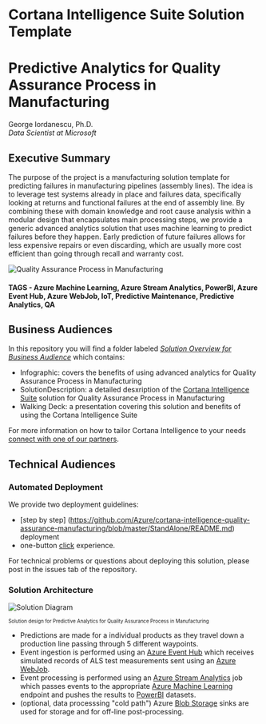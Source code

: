 # Cortana Intelligence Suite Solution Template
# Predictive Analytics for Quality Assurance Process in Manufacturing

George Iordanescu, Ph.D.<br/>
*Data Scientist at Microsoft*


## Executive Summary


The purpose of the project is a manufacturing solution template for predicting failures in manufacturing pipelines (assembly lines). The idea is to leverage test systems already in place and failures data, specifically looking at returns and functional failures at the end of assembly line. By combining these with domain knowledge and root cause analysis within a modular design that encapsulates main processing steps, we provide a generic advanced analytics solution that uses machine learning to predict failures before they happen. Early prediction of future failures allows for less expensive repairs or even discarding, which are usually more cost efficient than going through recall and warranty cost.

![Quality Assurance Process in Manufacturing](https://cloud.githubusercontent.com/assets/16708375/19813606/35164740-9d43-11e6-88a9-607e7b9e3839.png)

#### TAGS -  Azure Machine Learning, Azure Stream Analytics, PowerBI, Azure Event Hub, Azure WebJob, IoT, Predictive Maintenance, Predictive Analytics, QA

## Business Audiences

In this repository you will find a folder labeled [*Solution Overview for Business Audience*](https://github.com/Azure/cortana-intelligence-quality-assurance-manufacturing/blob/master/Solution%20Overview%20for%20Business%20Audience) which contains:
- Infographic: covers the benefits of using advanced analytics for Quality Assurance Process in Manufacturing
- SolutionDescription: a detailed desxription of the [Cortana Intelligence Suite](https://www.microsoft.com/en-us/server-cloud/cortana-intelligence-suite/Overview.aspx) solution for Quality Assurance Process in Manufacturing
- Walking Deck: a  presentation covering this solution and benefits of using the Cortana Intelligence Suite

For more information on how to tailor Cortana Intelligence to your needs [connect with one of our partners](http://aka.ms/CISFindPartner).

## Technical Audiences

### Automated Deployment

We provide two deployment guidelines:

-  [step by step] (https://github.com/Azure/cortana-intelligence-quality-assurance-manufacturing/blob/master/StandAlone/README.md) deployment
-  one-button [click](https://github.com/Azure/cortana-intelligence-quality-assurance-manufacturing/blob/master/CIQSDeployment/caqs-patterns/manufacturing/ManufacturingTemplateInstructions.md) experience. 

For technical problems or questions about deploying this solution, please post in the issues tab of the repository.


### Solution Architecture
![Solution Diagram](https://cloud.githubusercontent.com/assets/16708375/19811942/4375cbfa-9d3c-11e6-99b8-d953124d9361.png)

 <sub><sup>
 Solution design for Predictive Analytics for Quality Assurance Process in Manufacturing
</sup></sub>


 - Predictions are made for a individual products as they travel down a production line passing through 5 different waypoints. 
 - Event ingestion is performed using an [Azure Event Hub](https://azure.microsoft.com/en-us/documentation/articles/event-hubs-overview/) which receives simulated records  of ALS test measurements sent using an [Azure WebJob](https://azure.microsoft.com/en-us/documentation/articles/web-sites-create-web-jobs/).
 - Event processing is performed using an [Azure Stream Analytics](https://azure.microsoft.com/en-us/services/stream-analytics/) job which passes events to the appropriate [Azure Machine Learning](https://azure.microsoft.com/en-us/services/machine-learning/) endpoint and 
 pushes the results to [PowerBI](https://powerbi.microsoft.com/) datasets.  
 - (optional, data processsing "cold path") Azure [Blob Storage](https://azure.microsoft.com/en-gb/documentation/articles/storage-blob-storage-tiers/#quick-start) sinks are used for storage and for off-line post-processing.
 
 



